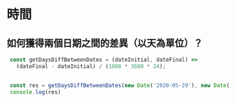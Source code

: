 # 時間

## 如何獲得兩個日期之間的差異（以天為單位）？

```js
 const getDaysDiffBetweenDates = (dateInitial, dateFinal) =>
   (dateFinal - dateInitial) / (1000 * 3600 * 24);


 const res = getDaysDiffBetweenDates(new Date('2020-05-29'), new Date('2020-06-04')); // 6。
 console.log(res)
```
